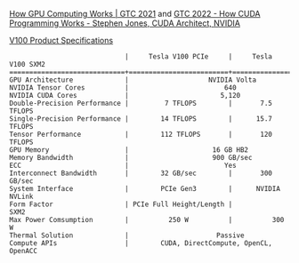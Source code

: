 
[How GPU Computing Works | GTC 2021](https://www.youtube.com/watch?v=3l10o0DYJXg) and [GTC 2022 - How CUDA Programming Works - Stephen Jones, CUDA Architect, NVIDIA](https://www.youtube.com/watch?v=QQceTDjA4f4)

[V100 Product Specifications](https://images.nvidia.com/content/technologies/volta/pdf/437317-Volta-V100-DS-NV-US-WEB.pdf)
```
                             |     Tesla V100 PCIe     |     Tesla V100 SXM2
=============================+=========================+=========================
GPU Architecture             |                    NVIDIA Volta
NVIDIA Tensor Cores          |                        640
NVIDIA CUDA Cores            |                       5,120
Double-Precision Performance |         7 TFLOPS        |       7.5 TFLOPS
Single-Precision Performance |        14 TFLOPS        |      15.7 TFLOPS
Tensor Performance           |        112 TFLOPS       |       120 TFLOPS
GPU Memory                   |                     16 GB HB2
Memory Bandwidth             |                     900 GB/sec
ECC                          |                        Yes
Interconnect Bandwidth       |        32 GB/sec        |       300 GB/sec
System Interface             |        PCIe Gen3        |      NVIDIA NVLink
Form Factor                  | PCIe Full Height/Length |           SXM2
Max Power Comsumption        |          250 W          |          300 W
Thermal Solution             |                      Passive
Compute APIs                 |        CUDA, DirectCompute, OpenCL, OpenACC
```

